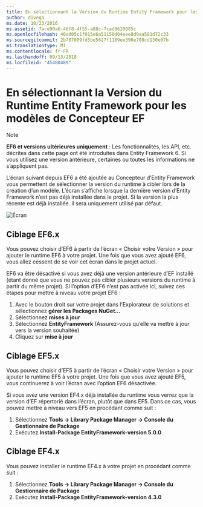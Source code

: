 ```yaml
---
title: En sélectionnant la Version du Runtime Entity Framework pour les modèles de Concepteur EF - EF6
author: divega
ms.date: 10/23/2016
ms.assetid: 7ace90a6-46f8-4f55-a88c-7cad9620085c
ms.openlocfilehash: 40ad05c1f015e6a51150d04eee8d9aa581d72c33
ms.sourcegitcommit: 2b787009fd5be5627f1189ee396e708cd130e07b
ms.translationtype: MT
ms.contentlocale: fr-FR
ms.lasthandoff: 09/13/2018
ms.locfileid: "45488489"
---
```

# <a name="selecting-entity-framework-runtime-version-for-ef-designer-models"></a>En sélectionnant la Version du Runtime Entity Framework pour les modèles de Concepteur EF
> [!NOTE]
> **EF6 et versions ultérieures uniquement** : Les fonctionnalités, les API, etc. décrites dans cette page ont été introduites dans Entity Framework 6. Si vous utilisez une version antérieure, certaines ou toutes les informations ne s’appliquent pas.

L’écran suivant depuis EF6 a été ajoutée au Concepteur d’Entity Framework vous permettent de sélectionner la version du runtime à cibler lors de la création d’un modèle. L’écran s’affiche lorsque la dernière version d’Entity Framework n’est pas déjà installée dans le projet. Si la version la plus récente est déjà installée. il sera uniquement utilisé par défaut.

![Écran](~/ef6/media/screen.png)


## <a name="targeting-ef6x"></a>Ciblage EF6.x

Vous pouvez choisir d’EF6 à partir de l’écran « Choisir votre Version » pour ajouter le runtime EF6 à votre projet. Une fois que vous avez ajouté EF6, vous allez cessent de se voir cet écran dans le projet actuel.

EF6 va être désactivé si vous avez déjà une version antérieure d’EF installé (étant donné que vous ne pouvez pas cibler plusieurs versions du runtime à partir du même projet). Si l’option d’EF6 n’est pas activée ici, suivez ces étapes pour mettre à niveau votre projet EF6 :

1.  Avec le bouton droit sur votre projet dans l’Explorateur de solutions et sélectionnez **gérer les Packages NuGet...**
2.  Sélectionnez **mises à jour**
3.  Sélectionnez **EntityFramework** (Assurez-vous qu’elle va mettre à jour vers la version souhaitée)
4.  Cliquez sur **mise à jour**

 

## <a name="targeting-ef5x"></a>Ciblage EF5.x

Vous pouvez choisir d’EF5 à partir de l’écran « Choisir votre Version » pour ajouter le runtime EF5 à votre projet. Une fois que vous avez ajouté EF5, vous continuerez à voir l’écran avec l’option EF6 désactivée.

Si vous avez une version EF4.x déjà installée du runtime vous verrez que la version d’EF répertorié dans l’écran, plutôt que dans EF5. Dans ce cas, vous pouvez mettre à niveau vers EF5 en procédant comme suit :

1.  Sélectionnez **Tools -&gt; Library Package Manager -&gt; Console du Gestionnaire de Package**
2.  Exécutez **Install-Package EntityFramework-version 5.0.0**

 

## <a name="targeting-ef4x"></a>Ciblage EF4.x

Vous pouvez installer le runtime EF4.x à votre projet en procédant comme suit :

1.  Sélectionnez **Tools -&gt; Library Package Manager -&gt; Console du Gestionnaire de Package**
2.  Exécutez **Install-Package EntityFramework-version 4.3.0**
